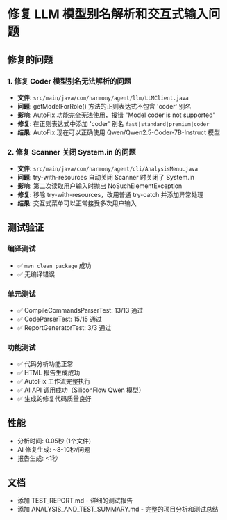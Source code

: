 # 修复 LLM 模型别名解析和交互式输入问题

## 修复的问题

### 1. 修复 Coder 模型别名无法解析的问题
- **文件**: `src/main/java/com/harmony/agent/llm/LLMClient.java`
- **问题**: getModelForRole() 方法的正则表达式不包含 'coder' 别名
- **影响**: AutoFix 功能完全无法使用，报错 "Model coder is not supported"
- **修复**: 在正则表达式中添加 'coder' 别名 `fast|standard|premium|coder`
- **结果**: AutoFix 现在可以正确使用 Qwen/Qwen2.5-Coder-7B-Instruct 模型

### 2. 修复 Scanner 关闭 System.in 的问题
- **文件**: `src/main/java/com/harmony/agent/cli/AnalysisMenu.java`
- **问题**: try-with-resources 自动关闭 Scanner 时关闭了 System.in
- **影响**: 第二次读取用户输入时抛出 NoSuchElementException
- **修复**: 移除 try-with-resources，改用普通 try-catch 并添加异常处理
- **结果**: 交互式菜单可以正常接受多次用户输入

## 测试验证

### 编译测试
- ✅ `mvn clean package` 成功
- ✅ 无编译错误

### 单元测试
- ✅ CompileCommandsParserTest: 13/13 通过
- ✅ CodeParserTest: 15/15 通过
- ✅ ReportGeneratorTest: 3/3 通过

### 功能测试
- ✅ 代码分析功能正常
- ✅ HTML 报告生成成功
- ✅ AutoFix 工作流完整执行
- ✅ AI API 调用成功（SiliconFlow Qwen 模型）
- ✅ 生成的修复代码质量良好

## 性能
- 分析时间: 0.05秒 (1个文件)
- AI 修复生成: ~8-10秒/问题
- 报告生成: <1秒

## 文档
- 添加 TEST_REPORT.md - 详细的测试报告
- 添加 ANALYSIS_AND_TEST_SUMMARY.md - 完整的项目分析和测试总结

